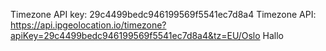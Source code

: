 Timezone API key: 29c4499bedc946199569f5541ec7d8a4
Timezone API: https://api.ipgeolocation.io/timezone?apiKey=29c4499bedc946199569f5541ec7d8a4&tz=EU/Oslo
Hallo
